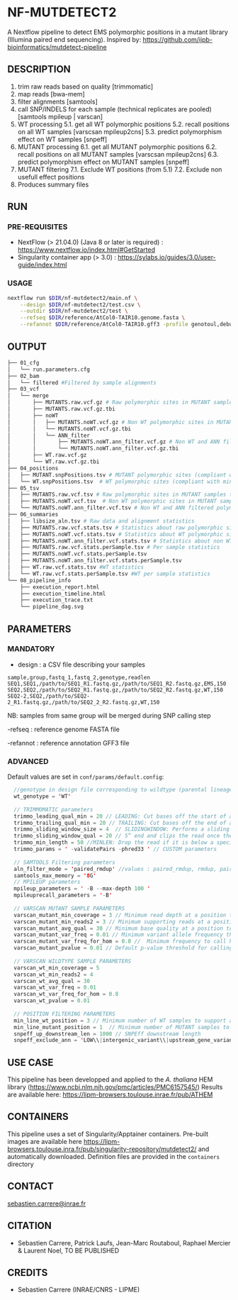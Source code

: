 # NF-MUTDETECT2

A Nextflow pipeline to detect EMS polymorphic positions in a mutant library (Illumina paired end sequencing).
Inspired by: https://github.com/ijpb-bioinformatics/mutdetect-pipeline

## DESCRIPTION

1. trim raw reads based on quality [trimmomatic]
2. map reads [bwa-mem]
3. filter alignments [samtools]
4. call SNP/INDELS for each sample (technical replicates are pooled) [samtools mpileup | varscan]
5. WT processing
5.1. get all WT polymorphic positions 
5.2. recall positions on all WT samples [varscsan mpileup2cns]
5.3. predict polymorphism effect on WT samples [snpeff]
6. MUTANT processing
6.1. get all MUTANT polymorphic positions 
6.2. recall positions on all MUTANT samples [varscsan mpileup2cns]
6.3. predict polymorphism effect on MUTANT samples [snpeff]
7. MUTANT filtering
7.1. Exclude WT positions (from 5.1)
7.2. Exclude non usefull effect positions
8. Produces summary files

## RUN

### PRE-REQUISITES

- NextFlow (> 21.04.0)  (Java 8 or later is required) : <https://www.nextflow.io/index.html#GetStarted>
- Singularity container app (> 3.0) : <https://sylabs.io/guides/3.0/user-guide/index.html>

### USAGE
```bash
nextflow run $DIR/nf-mutdetect2/main.nf \
	--design $DIR/nf-mutdetect2/test.csv \
	--outdir $DIR/nf-mutdetect2/test \
	--refseq $DIR/reference/AtCol0-TAIR10.genome.fasta \
	--refannot $DIR/reference/AtCol0-TAIR10.gff3 -profile genotoul,debug -resume -ansi-log false
```

## OUTPUT
```bash
├── 01_cfg
│   └── run.parameters.cfg
├── 02_bam
│   └── filtered #Filtered by sample alignments
├── 03_vcf
│   └── merge
│       ├── MUTANTS.raw.vcf.gz # Raw polymorphic sites in MUTANT samples in VCF format
│       ├── MUTANTS.raw.vcf.gz.tbi
│       ├── noWT
│       │   ├── MUTANTS.noWT.vcf.gz # Non WT polymorphic sites in MUTANT samples in VCF format
│       │   └── MUTANTS.noWT.vcf.gz.tbi
│       │   └── ANN_filter
│       │       ├── MUTANTS.noWT.ann_filter.vcf.gz # Non WT and ANN filtered polymorphic sites in MUTANT samples in VCF format
│       │       └── MUTANTS.noWT.ann_filter.vcf.gz.tbi
│       ├── WT.raw.vcf.gz
│       └── WT.raw.vcf.gz.tbi
├── 04_positions
│   ├── MUTANT.snpPositions.tsv # MUTANT polymorphic sites (compliant with min number of lines)
│   └── WT.snpPositions.tsv  # WT polymorphic sites (compliant with min number of lines)
├── 05_tsv 
│   ├── MUTANTS.raw.vcf.tsv # Raw polymorphic sites in MUTANT samples table
│   ├── MUTANTS.noWT.vcf.tsv  # Non WT polymorphic sites in MUTANT samples table
│   └── MUTANTS.noWT.ann_filter.vcf.tsv # Non WT and ANN filtered polymorphic sites in MUTANT samples table
├── 06_summaries
│   ├── libsize_aln.tsv # Raw data and alignment statistics
│   ├── MUTANTS.raw.vcf.stats.tsv # Statistics about raw polymorphic sites in MUTANT samples 
│   ├── MUTANTS.noWT.vcf.stats.tsv # Statistics about WT polymorphic sites in MUTANT samples 
│   ├── MUTANTS.noWT.ann_filter.vcf.stats.tsv # Statistics about non WT and ANN filtered polymorphic sites in MUTANT samples
│   ├── MUTANTS.raw.vcf.stats.perSample.tsv # Per sample statistics
│   ├── MUTANTS.noWT.vcf.stats.perSample.tsv
│   ├── MUTANTS.noWT.ann_filter.vcf.stats.perSample.tsv
│   ├── WT.raw.vcf.stats.tsv #WT statistics
│   └── WT.raw.vcf.stats.perSample.tsv #WT per sample statistics
└── 08_pipeline_info
    ├── execution_report.html
    ├── execution_timeline.html
    ├── execution_trace.txt
    └── pipeline_dag.svg
```
## PARAMETERS

### MANDATORY

- design : a CSV file describing your samples

```tsv
sample,group,fastq_1,fastq_2,genotype,readlen
SEQ1,SEQ1,/path/to/SEQ1_R1.fastq.gz,/path/to/SEQ1_R2.fastq.gz,EMS,150
SEQ2,SEQ2,/path/to/SEQ2_R1.fastq.gz,/path/to/SEQ2_R2.fastq.gz,WT,150
SEQ2-2,SEQ2,/path/to/SEQ2-2_R1.fastq.gz,/path/to/SEQ2_2_R2.fastq.gz,WT,150
```

NB: samples from same group will be merged during SNP calling step

-refseq : reference genome FASTA file

-refannot : reference annotation GFF3 file

### ADVANCED

Default values are set in `conf/params/default.config`:

```java
  //genotype in design file corresponding to wildtype (parental lineage) samples
  wt_genotype = 'WT'
  
  // TRIMMOMATIC parameters
  trimmo_leading_qual_min = 20 // LEADING: Cut bases off the start of a read, if below a threshold quality
  trimmo_trailing_qual_min = 20 // TRAILING: Cut bases off the end of a read, if below a threshold quality
  trimmo_sliding_window_size = 4  // SLIDINGWINDOW: Performs a sliding window trimming approach. It starts scanning at the 
  trimmo_sliding_window_qual = 20 // 5‟ end and clips the read once the average quality within the window falls below a threshold.
  trimmo_min_length = 50 //MINLEN: Drop the read if it is below a specified length
  trimmo_params = ' -validatePairs -phred33 ' // CUSTOM parameters
  
  // SAMTOOLS Filtering parameters
  aln_filter_mode = 'paired_rmdup' //values : paired_rmdup, rmdup, paired
  samtools_max_memory = '8G'
  // MPILEUP parameters
  mpileup_parameters = ' -B --max-depth 100 '
  mpileuprecall_parameters = '-B'
  
  // VARSCAN MUTANT SAMPLE PARAMETERS
  varscan_mutant_min_coverage = 3 // Minimum read depth at a position to make a call
  varscan_mutant_min_reads2 = 3 // Minimum supporting reads at a position to call variants 
  varscan_mutant_avg_qual = 30 // Minimum base quality at a position to count a read
  varscan_mutant_var_freq = 0.01 // Minimum variant allele frequency threshold
  varscan_mutant_var_freq_for_hom = 0.8 // 	Minimum frequency to call homozygote
  varscan_mutant_pvalue = 0.01 // Default p-value threshold for calling variants
  
  // VARSCAN WILDTYPE SAMPLE PARAMETERS
  varscan_wt_min_coverage = 5
  varscan_wt_min_reads2 = 4
  varscan_wt_avg_qual = 30
  varscan_wt_var_freq = 0.01
  varscan_wt_var_freq_for_hom = 0.8
  varscan_wt_pvalue = 0.01
  
  // POSITION FILTERING PARAMETERS
  min_line_wt_position = 3 // Minimum number of WT samples to support a polymorphic position to be kept
  min_line_mutant_position = 1  // Minimum number of MUTANT samples to support a polymorphic position  to be kept
  snpeff_up_downstream_len = 1000 // SNPEff downstream length 
  snpeff_exclude_ann = 'LOW\\|intergenic_variant\\|upstream_gene_variant\\|intergenic_region' // SNPEff ANN field filtering string
```
## USE CASE

This pipeline has been developped and applied to the <i>A. thaliana</i> HEM library (https://www.ncbi.nlm.nih.gov/pmc/articles/PMC6157545/)
Results are available here: https://lipm-browsers.toulouse.inrae.fr/pub/ATHEM

## CONTAINERS

This pipeline uses a set of Singularity/Apptainer containers.
Pre-built images are available here https://lipm-browsers.toulouse.inra.fr/pub/singularity-repository/mutdetect2/ and automatically downloaded.
Definition files are provided in the `containers` directory

## CONTACT
sebastien.carrere@inrae.fr

## CITATION

 - Sebastien Carrere, Patrick Laufs, Jean-Marc Routaboul, Raphael Mercier & Laurent Noel, TO BE PUBLISHED

## CREDITS

- Sebastien Carrere (INRAE/CNRS - LIPME)
